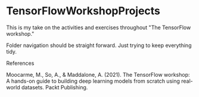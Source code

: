# TensorFlowWorkshopProjects

This is my take on the activities and exercises throughout "The TensorFlow workshop." 

Folder navigation should be straight forward. Just trying to keep everything tidy.

References

Moocarme, M., So, A., & Maddalone, A. (2021). The TensorFlow workshop: A hands-on guide to building deep learning models from scratch using real-world datasets. Packt Publishing.
